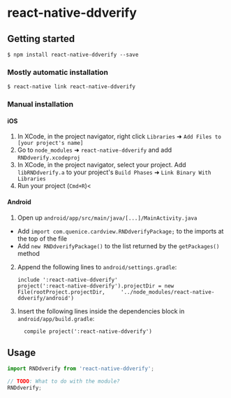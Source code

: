 
# react-native-ddverify

## Getting started

`$ npm install react-native-ddverify --save`

### Mostly automatic installation

`$ react-native link react-native-ddverify`

### Manual installation


#### iOS

1. In XCode, in the project navigator, right click `Libraries` ➜ `Add Files to [your project's name]`
2. Go to `node_modules` ➜ `react-native-ddverify` and add `RNDdverify.xcodeproj`
3. In XCode, in the project navigator, select your project. Add `libRNDdverify.a` to your project's `Build Phases` ➜ `Link Binary With Libraries`
4. Run your project (`Cmd+R`)<

#### Android

1. Open up `android/app/src/main/java/[...]/MainActivity.java`
  - Add `import com.quenice.cardview.RNDdverifyPackage;` to the imports at the top of the file
  - Add `new RNDdverifyPackage()` to the list returned by the `getPackages()` method
2. Append the following lines to `android/settings.gradle`:
  	```
  	include ':react-native-ddverify'
  	project(':react-native-ddverify').projectDir = new File(rootProject.projectDir, 	'../node_modules/react-native-ddverify/android')
  	```
3. Insert the following lines inside the dependencies block in `android/app/build.gradle`:
  	```
      compile project(':react-native-ddverify')
  	```


## Usage
```javascript
import RNDdverify from 'react-native-ddverify';

// TODO: What to do with the module?
RNDdverify;
```
  
